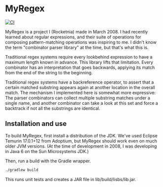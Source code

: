 # MyRegex

[![CI](https://github.com/rocketnia/myregex/actions/workflows/ci.yml/badge.svg)](https://github.com/rocketnia/myregex/actions/workflows/ci.yml)

MyRegex is a project I (Rocketnia) made in March 2008. I had recently learned about regular expressions, and their suite of operations for composing pattern-matching operations was inspiring to me. I didn't know the term "combinator parser library" at the time, but that's what this is.

Traditional regex systems require every lookbehind expression to have a maximum length known in advance. This library lifts that limitation. Every combinator has an interpretation that goes backwards, applying its match from the end of the string to the beginning.

Traditional regex systems have a backreference operator, to assert that a certain matched substring appears again at another location in the overall match. The mechanism I implemented here is somewhat more expressive: The parser combinators can collect multiple substring matches under a single name, and another combinator can take a look at this set and force a backtrack if not all the substrings are identical.


## Installation and use

To build MyRegex, first install a distribution of the JDK. We've used Eclipse Temurin 17.0.1+12 from Adoptium, but MyRegex should work even on much older JVM versions. (At the time of development in 2008, I was developing in Java 6 on the Sun Microsystems JDK.)

Then, run a build with the Gradle wrapper.

```bash
./gradlew build
```

This runs unit tests and creates a JAR file in lib/build/lisbs/lib.jar.

